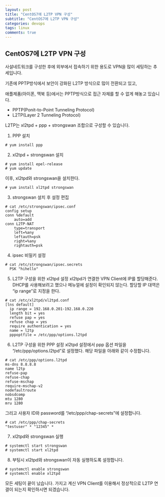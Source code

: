```yaml
---
layout: post
title: "CentOS7에 L2TP VPN 구성"
subtitle: "CentOS7에 L2TP VPN 구성"
categories: devops
tags: linux
comments: true
---
```


## CentOS7에 L2TP VPN 구성


사설네트워크를 구성한 후에 외부에서 접속하기 위한 용도로 VPN을 많이 세팅하는 추세입니다.

기존에 PPTP방식에서 보안이 강화된 L2TP 방식으로 많이 전환되고 있고, 

애플제품(아이폰, 맥북 등)에서는 PPTP방식으로 접근 자체를 할 수 없게 해놓고 있습니다.

* PPTP(Ponit-to-Point Tunneling Protocol)
* L2TP(Layer 2 Tunneling Protocol)

L2TP는 xl2tpd + ppp + strongswan 조합으로 구성할 수 있습니다.

1. PPP 설치
```
# yum install ppp
```
2. xl2tpd + strongswan 설치
```
# yum install epel-release
# yum update
```
이후, xl2tpd와 strongswan을 설치한다.
```
# yum install xl2tpd strongswan
```
3. strongswan 설치 후 설정 편집
```
# cat /etc/strongswan/ipsec.conf
config setup
conn %default
    auto=add
conn L2TP-NAT
    type=transport
    left=%any
    leftauth=psk
    right=%any
    rightauth=psk
```
4. ipsec 비밀키 설정
```
# cat /etc/strongswan/ipsec.secrets
  PSK "hihello"
```
5. L2TP 구성을 위한 xl2tpd 설정
xl2tpd가 연결한 VPN Client에 IP를 할당해준다.
DHCP를 사용해보려고 했으나 메뉴얼에 설정이 확인되지 않는다.
할당할 IP 대역은 “ip range”로 지정을 한다.
```
# cat /etc/xl2tpd/xl2tpd.conf
[lns default]
  ip range = 192.168.0.201-192.168.0.220
  length bit = yes
  refuse pap = yes
  refuse chap = yes
  require authentication = yes
  name = l2tp
  pppoptfile = /etc/ppp/options.l2tpd
```
6. L2TP 구성을 위한 PPP 설정
xl2tpd 설정에서 ppp 옵션 파일을 “/etc/ppp/options.l2tpd”로 설정했다. 해당 파일을 아래와 같이 수정합니다.
```
# cat /etc/ppp/options.l2tpd
ms-dns 8.8.8.8
name l2tp
refuse-pap
refuse-chap
refuse-mschap
require-mschap-v2
nodefaultroute
nobsdcomp
mtu 1280
mru 1280
```

그리고 사용자 ID와 password를 “/etc/ppp/chap-secrets”에 설정합니다.
```
# cat /etc/ppp/chap-secrets
"testuser" * "12345" *
```
7. xl2tpd와 strongswan 실행
```
# systemctl start strongswan
# systemctl start xl2tpd
```
8. 부팅시 xl2tpd와 strongswan이 자동 실행하도록 설정합니다.
```
# systemctl enable strongswan
# systemctl enable xl2tpd
```
모든 세팅이 끝이 났습니다. 
가지고 계신 VPN Client를 이용해서 정상적으로 L2TP 연결이 되는지 확인하시면 되겠습니다.


